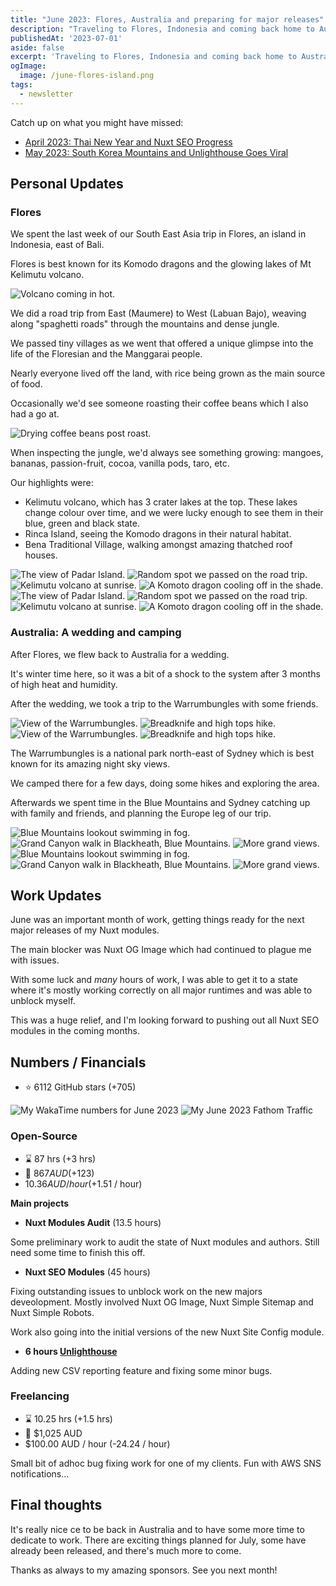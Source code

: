 ```yaml
---
title: "June 2023: Flores, Australia and preparing for major releases"
description: "Traveling to Flores, Indonesia and coming back home to Australia while preparing for major releases."
publishedAt: '2023-07-01'
aside: false
excerpt: 'Traveling to Flores, Indonesia and coming back home to Australia while preparing for major releases.'
ogImage:
  image: /june-flores-island.png
tags:
  - newsletter
---
```


Catch up on what you might have missed:
- [April 2023: Thai New Year and Nuxt SEO Progress](/blog/2023-april)
- [May 2023: South Korea Mountains and Unlighthouse Goes Viral](/blog/2023-may)

## Personal Updates

### Flores

We spent the last week of our South East Asia trip in Flores, an island in Indonesia, east of Bali. 

Flores is best known for its Komodo dragons and the glowing lakes of Mt Kelimutu volcano.

<Image src="/june-flores-volcano.png" alt="Volcano coming in hot." no-margin />

We did a road trip from East (Maumere) to West (Labuan Bajo), weaving along "spaghetti roads" through the mountains and
dense jungle.

We passed tiny villages as we went that offered a unique glimpse into the life of the Floresian and the Manggarai people.

Nearly everyone lived off the land, with rice being grown as the main source of food.

Occasionally we'd see someone roasting their coffee beans which I also had a go at.

<Image src="/june-cooling-beans.png" alt="Drying coffee beans post roast."  no-margin />

When inspecting the jungle, we'd always see something growing:
mangoes, bananas, passion-fruit, cocoa, vanilla pods, taro, etc.

Our highlights were:
- Kelimutu volcano, which has 3 crater lakes at the top. These lakes change colour over time, and we were lucky enough to see them in their blue, green and black state.
- Rinca Island, seeing the Komodo dragons in their natural habitat.
- Bena Traditional Village, walking amongst amazing thatched roof houses.

<Expand>
<div class="md:grid hidden grid-cols-2 gap-8 my-15">
<Image src="/june-flores-island.png" alt="The view of Padar Island."  no-margin />
<Image src="/june-flores-jungle.png" alt="Random spot we passed on the road trip."  no-margin />
<Image src="/june-kelimutu-2.png" alt="Kelimutu volcano at sunrise."  no-margin />
<Image src="/june-flores-komoto.png" alt="A Komoto dragon cooling off in the shade."  no-margin />
</div>
</Expand>

<div class="md:hidden block">
<Image src="/june-flores-island.png" alt="The view of Padar Island."  no-margin />
<Image src="/june-flores-jungle.png" alt="Random spot we passed on the road trip."  no-margin />
<Image src="/june-kelimutu-2.png" alt="Kelimutu volcano at sunrise."  no-margin />
<Image src="/june-flores-komoto.png" alt="A Komoto dragon cooling off in the shade."  no-margin />
</div>

### Australia: A wedding and camping

After Flores, we flew back to Australia for a wedding.

It's winter time here, so it was a bit of a shock to the system after 3 months of high heat and humidity.

After the wedding, we took a trip to the Warrumbungles with some friends.

<Expand>
<div class="md:grid hidden grid-cols-5 gap-8 my-15">
<Image src="/june-warrumbungles.png" alt="View of the Warrumbungles."  no-margin figure-class="col-span-3 span-3" />
<Image src="/june-knife.png" alt="Breadknife and high tops hike." figure-class="col-span-2 span-2"  no-margin />
</div>
</Expand>

<div class="md:hidden block">
<Image src="/june-warrumbungles.png" alt="View of the Warrumbungles."  no-margin figure-class="col-span-3 span-3" />
<Image src="/june-knife.png" alt="Breadknife and high tops hike." figure-class="col-span-2 span-2"  no-margin />
</div>

The Warrumbungles is a national park north-east of Sydney which is best known for its amazing night sky views.

We camped there for a few days, doing some hikes and exploring the area.

Afterwards we spent time in the Blue Mountains and Sydney catching up with family and friends,
and planning the Europe leg of our trip.

<Expand>
<div class="md:grid hidden grid-cols-2 gap-8 my-15">
<Image src="/june-blue-mountains.png" alt="Blue Mountains lookout swimming in fog."  no-margin figure-class="col-span-2 span-2"  />
<Image src="/june-blue-mountains-hike.png" alt="Grand Canyon walk in Blackheath, Blue Mountains."  no-margin />
<Image src="/june-blue-mountains-hike-2.png" alt="More grand views."  no-margin />
</div>
</Expand>

<div class="md:hidden block">
<Image src="/june-blue-mountains.png" alt="Blue Mountains lookout swimming in fog."  no-margin figure-class="col-span-2 span-2"  />
<Image src="/june-blue-mountains-hike.png" alt="Grand Canyon walk in Blackheath, Blue Mountains."  no-margin />
<Image src="/june-blue-mountains-hike-2.png" alt="More grand views."  no-margin />
</div>

## Work Updates

June was an important month of work,
getting things ready for the next major releases of my Nuxt modules.

The main blocker was Nuxt OG Image which had continued to plague me with issues.

With some luck and _many_ hours of work, I was able to get it to a state where it's mostly working correctly on all
major runtimes and was able to unblock myself.
 
This was a huge relief, and I'm looking forward to pushing out all Nuxt SEO modules in the coming months.

## Numbers / Financials

- ⭐ 6112 GitHub stars (+705)

<Image src="/june-wakatime.png" alt="My WakaTime numbers for June 2023" />

<Image src="/june-fathom.png" alt="My June 2023 Fathom Traffic" />

### Open-Source

- ⌛ 87 hrs  (+3 hrs)
- 💸 $867 AUD (+$123)
- $10.36 AUD / hour (+$1.51 / hour)

**Main projects**

- **Nuxt Modules Audit** (13.5 hours)

Some preliminary work to audit the state of Nuxt modules and authors. Still need some time to finish this off.

- **Nuxt SEO Modules** (45 hours)

Fixing outstanding issues to unblock work on the new majors deveolopment. Mostly involved
Nuxt OG Image, Nuxt Simple Sitemap and Nuxt Simple Robots.

Work also going into the initial versions of the new Nuxt Site Config module.

- **6 hours [Unlighthouse](https://github.com/harlan-zw/unlighthouse)**

Adding new CSV reporting feature and fixing some minor bugs.

### Freelancing

- ⌛ 10.25 hrs (+1.5 hrs)
- 💸 $1,025 AUD
- $100.00 AUD / hour (-24.24 / hour)

Small bit of adhoc bug fixing work for one of my clients. Fun with AWS SNS notifications...

## Final thoughts

It's really nice ce to be back in Australia and to have some more time to dedicate to work.
There are exciting things planned for July, some have already been released, and there's much more to come.

Thanks as always to my amazing sponsors.
See you next month!
